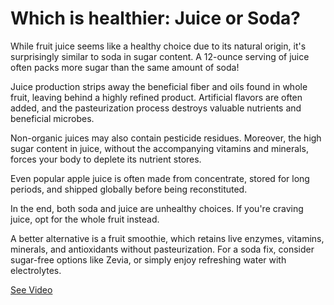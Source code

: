 # Which is healthier: Juice or Soda?

While fruit juice seems like a healthy choice due to its natural origin, it's surprisingly similar to soda in sugar content. A 12-ounce serving of juice often packs more sugar than the same amount of soda!

Juice production strips away the beneficial fiber and oils found in whole fruit, leaving behind a highly refined product. Artificial flavors are often added, and the pasteurization process destroys valuable nutrients and beneficial microbes.

Non-organic juices may also contain pesticide residues. Moreover, the high sugar content in juice, without the accompanying vitamins and minerals, forces your body to deplete its nutrient stores.

Even popular apple juice is often made from concentrate, stored for long periods, and shipped globally before being reconstituted.

In the end, both soda and juice are unhealthy choices. If you're craving juice, opt for the whole fruit instead.

A better alternative is a fruit smoothie, which retains live enzymes, vitamins, minerals, and antioxidants without pasteurization. For a soda fix, consider sugar-free options like Zevia, or simply enjoy refreshing water with electrolytes.

 [See Video](https://www.youtube.com/embed/MUEVnUsR_NA)